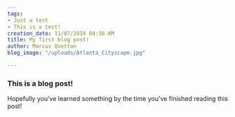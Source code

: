 ```yaml
---
tags:
- Just a test
- This is a test!
creation_date: 11/07/2019 04:38 AM
title: My first blog post!
author: Marcus Quettan
blog_image: "/uploads/Atlanta_Cityscape.jpg"

---
```

### This is a blog post!

Hopefully you've learned something by the time you've finished reading this post!